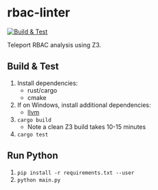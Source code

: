 # rbac-linter
[![Build & Test](https://github.com/gravitational/rbac-linter/actions/workflows/ci.yml/badge.svg)](https://github.com/gravitational/rbac-linter/actions/workflows/ci.yml)

Teleport RBAC analysis using Z3.

## Build & Test

1. Install dependencies:
   * rust/cargo
   * cmake
1. If on Windows, install additional dependencies:
   * [llvm](https://community.chocolatey.org/packages/llvm)
1. `cargo build`
   * Note a clean Z3 build takes 10-15 minutes
1. `cargo test`

## Run Python

1. `pip install -r requirements.txt --user`
1. `python main.py`
